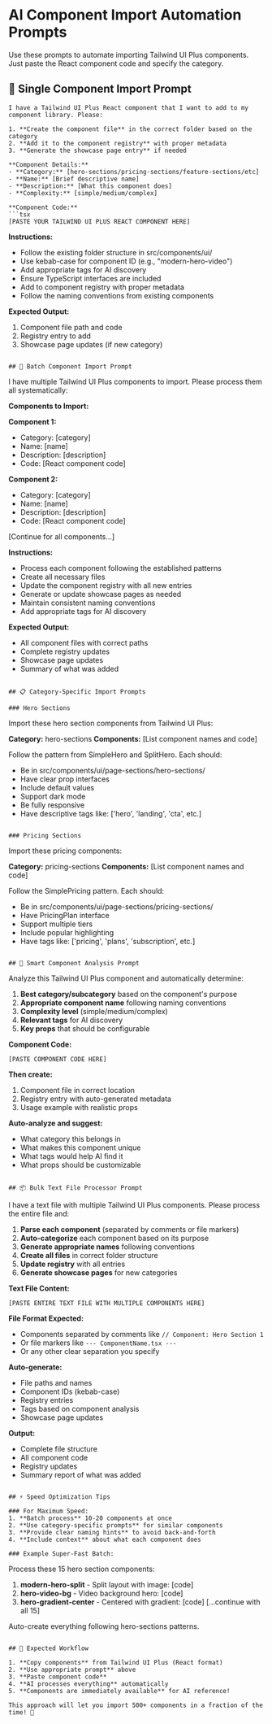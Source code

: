 # AI Component Import Automation Prompts

Use these prompts to automate importing Tailwind UI Plus components. Just paste the React component code and specify the category.

## 🚀 Single Component Import Prompt

````
I have a Tailwind UI Plus React component that I want to add to my component library. Please:

1. **Create the component file** in the correct folder based on the category
2. **Add it to the component registry** with proper metadata
3. **Generate the showcase page entry** if needed

**Component Details:**
- **Category:** [hero-sections/pricing-sections/feature-sections/etc]
- **Name:** [Brief descriptive name]
- **Description:** [What this component does]
- **Complexity:** [simple/medium/complex]

**Component Code:**
```tsx
[PASTE YOUR TAILWIND UI PLUS REACT COMPONENT HERE]
````

**Instructions:**

- Follow the existing folder structure in src/components/ui/
- Use kebab-case for component ID (e.g., "modern-hero-video")
- Add appropriate tags for AI discovery
- Ensure TypeScript interfaces are included
- Add to component registry with proper metadata
- Follow the naming conventions from existing components

**Expected Output:**

1. Component file path and code
2. Registry entry to add
3. Showcase page updates (if new category)

```

## 🔄 Batch Component Import Prompt

```

I have multiple Tailwind UI Plus components to import. Please process them all systematically:

**Components to Import:**

**Component 1:**

- Category: [category]
- Name: [name]
- Description: [description]
- Code: [React component code]

**Component 2:**

- Category: [category]
- Name: [name]
- Description: [description]
- Code: [React component code]

[Continue for all components...]

**Instructions:**

- Process each component following the established patterns
- Create all necessary files
- Update the component registry with all new entries
- Generate or update showcase pages as needed
- Maintain consistent naming conventions
- Add appropriate tags for AI discovery

**Expected Output:**

- All component files with correct paths
- Complete registry updates
- Showcase page updates
- Summary of what was added

```

## 📋 Category-Specific Import Prompts

### Hero Sections
```

Import these hero section components from Tailwind UI Plus:

**Category:** hero-sections
**Components:** [List component names and code]

Follow the pattern from SimpleHero and SplitHero. Each should:

- Be in src/components/ui/page-sections/hero-sections/
- Have clear prop interfaces
- Include default values
- Support dark mode
- Be fully responsive
- Have descriptive tags like: ['hero', 'landing', 'cta', etc.]

```

### Pricing Sections
```

Import these pricing components:

**Category:** pricing-sections
**Components:** [List component names and code]

Follow the SimplePricing pattern. Each should:

- Be in src/components/ui/page-sections/pricing-sections/
- Have PricingPlan interface
- Support multiple tiers
- Include popular highlighting
- Have tags like: ['pricing', 'plans', 'subscription', etc.]

```

## 🤖 Smart Component Analysis Prompt

```

Analyze this Tailwind UI Plus component and automatically determine:

1. **Best category/subcategory** based on the component's purpose
2. **Appropriate component name** following naming conventions
3. **Complexity level** (simple/medium/complex)
4. **Relevant tags** for AI discovery
5. **Key props** that should be configurable

**Component Code:**

```tsx
[PASTE COMPONENT CODE HERE]
```

**Then create:**

1. Component file in correct location
2. Registry entry with auto-generated metadata
3. Usage example with realistic props

**Auto-analyze and suggest:**

- What category this belongs in
- What makes this component unique
- What tags would help AI find it
- What props should be customizable

```

## 📦 Bulk Text File Processor Prompt

```

I have a text file with multiple Tailwind UI Plus components. Please process the entire file and:

1. **Parse each component** (separated by comments or file markers)
2. **Auto-categorize** each component based on its purpose
3. **Generate appropriate names** following conventions
4. **Create all files** in correct folder structure
5. **Update registry** with all entries
6. **Generate showcase pages** for new categories

**Text File Content:**

```
[PASTE ENTIRE TEXT FILE WITH MULTIPLE COMPONENTS HERE]
```

**File Format Expected:**

- Components separated by comments like `// Component: Hero Section 1`
- Or file markers like `--- ComponentName.tsx ---`
- Or any other clear separation you specify

**Auto-generate:**

- File paths and names
- Component IDs (kebab-case)
- Registry entries
- Tags based on component analysis
- Showcase page updates

**Output:**

- Complete file structure
- All component code
- Registry updates
- Summary report of what was added

```

## ⚡ Speed Optimization Tips

### For Maximum Speed:
1. **Batch process** 10-20 components at once
2. **Use category-specific prompts** for similar components
3. **Provide clear naming hints** to avoid back-and-forth
4. **Include context** about what each component does

### Example Super-Fast Batch:
```

Process these 15 hero section components:

1. **modern-hero-split** - Split layout with image: [code]
2. **hero-video-bg** - Video background hero: [code]
3. **hero-gradient-center** - Centered with gradient: [code]
   [...continue with all 15]

Auto-create everything following hero-sections patterns.

```

## 🎯 Expected Workflow

1. **Copy components** from Tailwind UI Plus (React format)
2. **Use appropriate prompt** above
3. **Paste component code**
4. **AI processes everything** automatically
5. **Components are immediately available** for AI reference!

This approach will let you import 500+ components in a fraction of the time! 🚀
```

